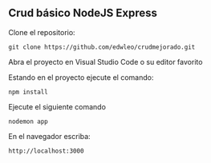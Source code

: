## Crud básico NodeJS Express

Clone el repositorio:

```
git clone https://github.com/edwleo/crudmejorado.git
```

Abra el proyecto en Visual Studio Code o su editor favorito

Estando en el proyecto ejecute el comando:

```
npm install
```

Ejecute el siguiente comando
```
nodemon app
```

En el navegador escriba:
```
http://localhost:3000
```